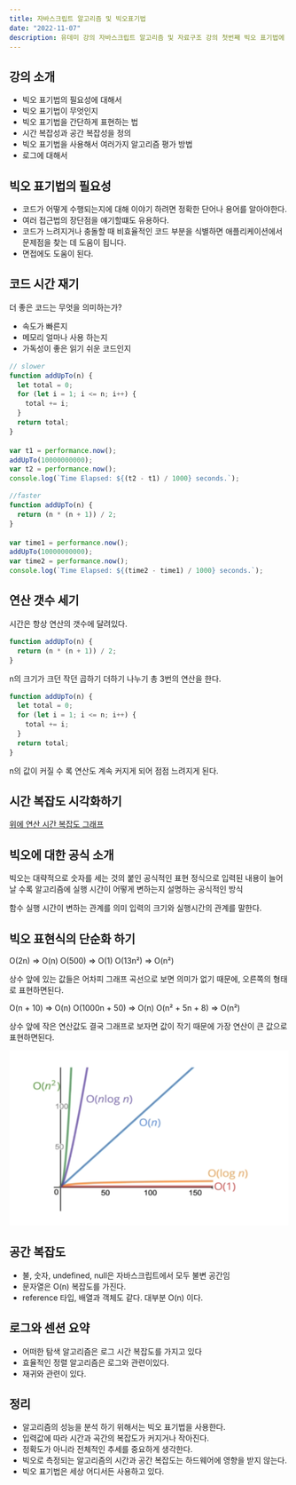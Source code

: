 ```yaml
---
title: 자바스크립트 알고리즘 및 빅오표기법
date: "2022-11-07"
description: 유데미 강의 자바스크립트 알고리즘 및 자료구조 강의 첫번째 빅오 표기법에 대해서 알아보자!
---
```


## 강의 소개

- 빅오 표기법의 필요성에 대해서
- 빅오 표기법이 무엇인지
- 빅오 표기법을 간단하게 표현하는 법
- 시간 복잡성과 공간 복잡성을 정의
- 빅오 표기법을 사용해서 여러가지 알고리즘 평가 방법
- 로그에 대해서

## 빅오 표기법의 필요성

- 코드가 어떻게 수행되는지에 대해 이야기 하려면 정확한 단어나 용어를 알아야한다.
- 여러 접근법의 장단점을 얘기할떄도 유용하다.
- 코드가 느려지거나 충돌할 때 비효율적인 코드 부분을 식별하면 애플리케이션에서 문제점을 찾는 데 도움이 됩니다.
- 면접에도 도움이 된다.

## 코드 시간 재기

더 좋은 코드는 무엇을 의미하는가?

- 속도가 빠른지
- 메모리 얼마나 사용 하는지
- 가독성이 좋은 읽기 쉬운 코드인지

```js
// slower
function addUpTo(n) {
  let total = 0;
  for (let i = 1; i <= n; i++) {
    total += i;
  }
  return total;
}

var t1 = performance.now();
addUpTo(10000000000);
var t2 = performance.now();
console.log(`Time Elapsed: ${(t2 - t1) / 1000} seconds.`);
```

```js
//faster
function addUpTo(n) {
  return (n * (n + 1)) / 2;
}

var time1 = performance.now();
addUpTo(10000000000);
var time2 = performance.now();
console.log(`Time Elapsed: ${(time2 - time1) / 1000} seconds.`);
```

## 연산 갯수 세기

시간은 항상 연산의 갯수에 달려있다.

```js
function addUpTo(n) {
  return (n * (n + 1)) / 2;
}
```

n의 크기가 크던 작던 곱하기 더하기 나누기 총 3번의 연산을 한다.

```js
function addUpTo(n) {
  let total = 0;
  for (let i = 1; i <= n; i++) {
    total += i;
  }
  return total;
}
```

n의 값이 커질 수 록 연산도 계속 커지게 되어 점점 느려지게 된다.

## 시간 복잡도 시각화하기

[위에 연산 시간 복잡도 그래프](https://rithmschool.github.io/function-timer-demo/)

## 빅오에 대한 공식 소개

빅오는 대략적으로 숫자를 세는 것의 붙인 공식적인 표현
정식으로 입력된 내용이 늘어날 수록 알고리즘에 실행 시간이 어떻게 변하는지
설명하는 공식적인 방식

함수 실행 시간이 변하는 관계를 의미
입력의 크기와 실행시간의 관계를 말한다.

## 빅오 표현식의 단순화 하기

O(2n) => O(n)
O(500) => O(1)
O(13n²) => O(n²)

상수 앞에 있는 값들은 어차피 그래프 곡선으로 보면
의미가 없기 때문에, 오른쪽의 형태로 표현하면된다.

O(n + 10) => O(n)
O(1000n + 50) => O(n)
O(n² + 5n + 8) => O(n²)

상수 앞에 작은 연산값도 결국 그래프로 보자면 값이 작기 때문에
가장 연산이 큰 값으로 표현하면된다.

![BigOGraph](/assets/images/note/BigO.png)

## 공간 복잡도

- 불, 숫자, undefined, null은 자바스크립트에서 모두 불변 공간임
- 문자열은 O(n) 복잡도를 가진다.
- reference 타입, 배열과 객체도 같다. 대부분 O(n) 이다.

## 로그와 센션 요약

- 어떠한 탐색 알고리즘은 로그 시간 복잡도를 가지고 있다
- 효율적인 정렬 알고리즘은 로그와 관련이있다.
- 재귀와 관련이 있다.

## 정리

- 알고리즘의 성능을 분석 하기 위해서는 빅오 표기법을 사용한다.
- 입력값에 따라 시간과 곡간의 복잡도가 커지거나 작아진다.
- 정확도가 아니라 전체적인 추세를 중요하게 생각한다.
- 빅오로 측정되는 알고리즘의 시간과 공간 복잡도는 하드웨어에 영향을 받지 않는다.
- 빅오 표기법은 세상 어디서든 사용하고 있다.
